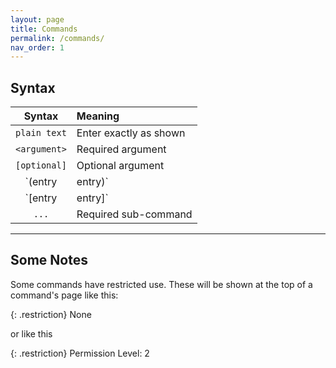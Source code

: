```yaml
---
layout: page
title: Commands
permalink: /commands/
nav_order: 1
---
```


## Syntax

| Syntax         | Meaning                |
| :------------: | :--------------------- |
| `plain text`   | Enter exactly as shown |
| `<argument>`   | Required argument      |
| `[optional]`   | Optional argument      |
| `(entry|entry)`| Pick one (Required)    |
| `[entry|entry]`| Pick one (Optional)    |
| `...`          | Required sub-command   |

---

## Some Notes

Some commands have restricted use. These will be shown at the top of a command's page like this:

{: .restriction}
None

or like this

{: .restriction}
Permission Level: 2